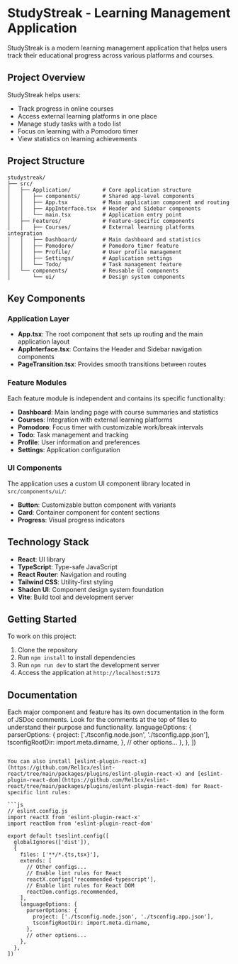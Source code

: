 # StudyStreak - Learning Management Application

StudyStreak is a modern learning management application that helps users track their educational progress across various platforms and courses.

## Project Overview

StudyStreak helps users:
- Track progress in online courses
- Access external learning platforms in one place
- Manage study tasks with a todo list
- Focus on learning with a Pomodoro timer
- View statistics on learning achievements

## Project Structure

```
studystreak/
├── src/
│   ├── Application/          # Core application structure
│   │   ├── components/       # Shared app-level components
│   │   ├── App.tsx           # Main application component and routing
│   │   ├── AppInterface.tsx  # Header and Sidebar components
│   │   └── main.tsx          # Application entry point
│   ├── Features/             # Feature-specific components
│   │   ├── Courses/          # External learning platforms integration
│   │   ├── Dashboard/        # Main dashboard and statistics
│   │   ├── Pomodoro/         # Pomodoro timer feature
│   │   ├── Profile/          # User profile management
│   │   ├── Settings/         # Application settings
│   │   └── Todo/             # Task management feature
│   └── components/           # Reusable UI components
│       └── ui/               # Design system components
```

## Key Components

### Application Layer

- **App.tsx**: The root component that sets up routing and the main application layout
- **AppInterface.tsx**: Contains the Header and Sidebar navigation components
- **PageTransition.tsx**: Provides smooth transitions between routes

### Feature Modules

Each feature module is independent and contains its specific functionality:

- **Dashboard**: Main landing page with course summaries and statistics
- **Courses**: Integration with external learning platforms
- **Pomodoro**: Focus timer with customizable work/break intervals
- **Todo**: Task management and tracking
- **Profile**: User information and preferences
- **Settings**: Application configuration

### UI Components

The application uses a custom UI component library located in `src/components/ui/`:

- **Button**: Customizable button component with variants
- **Card**: Container component for content sections
- **Progress**: Visual progress indicators

## Technology Stack

- **React**: UI library
- **TypeScript**: Type-safe JavaScript
- **React Router**: Navigation and routing
- **Tailwind CSS**: Utility-first styling
- **Shadcn UI**: Component design system foundation
- **Vite**: Build tool and development server

## Getting Started

To work on this project:

1. Clone the repository
2. Run `npm install` to install dependencies
3. Run `npm run dev` to start the development server
4. Access the application at `http://localhost:5173`

## Documentation

Each major component and feature has its own documentation in the form of JSDoc comments. Look for the comments at the top of files to understand their purpose and functionality.
    languageOptions: {
      parserOptions: {
        project: ['./tsconfig.node.json', './tsconfig.app.json'],
        tsconfigRootDir: import.meta.dirname,
      },
      // other options...
    },
  },
])
```

You can also install [eslint-plugin-react-x](https://github.com/Rel1cx/eslint-react/tree/main/packages/plugins/eslint-plugin-react-x) and [eslint-plugin-react-dom](https://github.com/Rel1cx/eslint-react/tree/main/packages/plugins/eslint-plugin-react-dom) for React-specific lint rules:

```js
// eslint.config.js
import reactX from 'eslint-plugin-react-x'
import reactDom from 'eslint-plugin-react-dom'

export default tseslint.config([
  globalIgnores(['dist']),
  {
    files: ['**/*.{ts,tsx}'],
    extends: [
      // Other configs...
      // Enable lint rules for React
      reactX.configs['recommended-typescript'],
      // Enable lint rules for React DOM
      reactDom.configs.recommended,
    ],
    languageOptions: {
      parserOptions: {
        project: ['./tsconfig.node.json', './tsconfig.app.json'],
        tsconfigRootDir: import.meta.dirname,
      },
      // other options...
    },
  },
])
```
